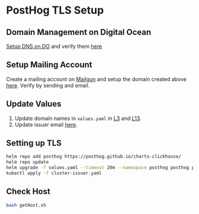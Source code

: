 # PostHog TLS Setup

## Domain Management on Digital Ocean
[Setup DNS on DO](https://docs.digitalocean.com/products/networking/dns/quickstart/) and verify them [here](https://dnschecker.org/)

## Setup Mailing Account
Create a mailing account on [Mailgun](https://www.mailgun.com/) and setup the domain created above [here](https://help.mailgun.com/hc/en-us/articles/360026833053-Domain-Verification-Walkthrough). Verify by sending and email.

## Update Values
1. Update domain names in `values.yaml` in [L3](https://github.com/ChakshuGautam/posthog-k8s-tls/blob/37e2e0d5f1259aa85c85390866188fbcc29e638e/values.yaml#L3) and [L13](https://github.com/ChakshuGautam/posthog-k8s-tls/blob/37e2e0d5f1259aa85c85390866188fbcc29e638e/values.yaml#L13).
2. Update issuer email [here](https://github.com/ChakshuGautam/posthog-k8s-tls/blob/f287bb88267f8f683500a00986775299dd30956b/cluster-issuer.yaml#L7).

## Setting up TLS   
```sh
helm repo add posthog https://posthog.github.io/charts-clickhouse/
helm repo update
helm upgrade -f values.yaml --timeout 20m --namespace posthog posthog posthog/posthog --atomic --wait --wait-for-jobs --debug
kubectl apply -f cluster-issuer.yaml
```

## Check Host
    
```sh
bash getHost.sh
```
